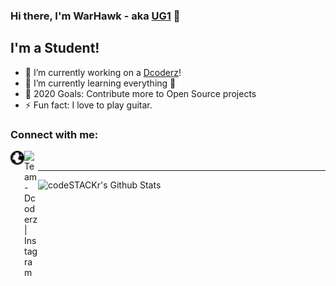 ### Hi there, I'm WarHawk - aka [UG1][telegram] 👋

## I'm a Student!
- 🔭 I’m currently working on a [Dcoderz][website]!
- 🌱 I’m currently learning everything 🤣
- 🥅 2020 Goals: Contribute more to Open Source projects
- ⚡ Fun fact: I love to play guitar.

### Connect with me:

[<img align="left" alt="dcoderzchecker.yz" width="22px" src="https://raw.githubusercontent.com/iconic/open-iconic/master/svg/globe.svg" />][website]
[<img align="left" alt="Team-Dcoderz | Instagram" width="22px" src="https://cdn.jsdelivr.net/npm/simple-icons@v3/icons/telegram.svg" />][telegram]

<br />

---

<img align="left" alt="codeSTACKr's Github Stats" src="https://github-readme-stats.vercel.app/api?username=WarHawk-Dcoderz&show_icons=true&hide_border=true" />

[website]: https://dcoderzchecker.xyz
[telegram]: https://t.me/WarHawk

